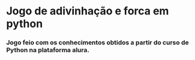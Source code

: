 # Jogo de adivinhação e forca em python

### Jogo feio com os conhecimentos obtidos  a partir do curso de Python na plataforma alura.
